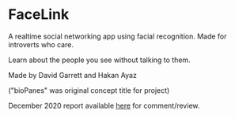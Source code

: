 # FaceLink

A realtime social networking app using facial recognition.
Made for introverts who care.

Learn about the people you see without talking to them. 

Made by David Garrett and Hakan Ayaz

("bioPanes" was original concept title for project)

December 2020 report available [here](https://drive.google.com/file/d/1esBdGMpKG4RAVXSxpRoqP66oldAImJsU/view?usp=sharing) for comment/review.
